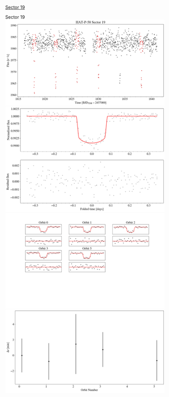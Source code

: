 [Sector 19](#sector19)

<a name = "sector19"></a>
Sector 19
![alt text](/tt/HAT-P-58_Sector_19/HAT-P-58_Sector_19_a_TimeSeries.png)
![alt text](/tt/HAT-P-58_Sector_19/HAT-P-58_Sector_19_b_FoldedLightCurve.png)
![alt text](/tt/HAT-P-58_Sector_19/HAT-P-58_Sector_19_b_IndividualTransitsWithFit.png)
![alt text](/tt/HAT-P-58_Sector_19/HAT-P-58_Sector_19_c_TimingResiduals.png)

